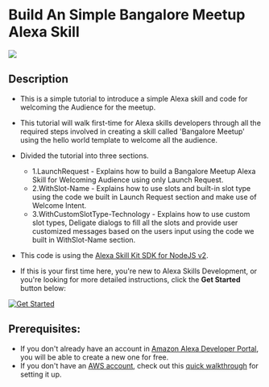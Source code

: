 # Build An Simple Bangalore Meetup Alexa Skill
<img src="https://m.media-amazon.com/images/G/01/mobile-apps/dex/alexa/alexa-skills-kit/tutorials/quiz-game/header._TTH_.png" />


## Description
- This is a simple tutorial to introduce a simple Alexa skill and code for welcoming the Audience for the meetup.
- This tutorial will walk first-time for Alexa skills developers through all the required steps involved in creating a skill called 'Bangalore Meetup' using the hello world template to welcome all the audience. 

- Divided the tutorial into three sections.
  - 1.LaunchRequest - Explains how to build a Bangalore Meetup Alexa Skill for Welcoming Audience using only Launch Request.  
  - 2.WithSlot-Name - Explains how to use slots and built-in slot type using the code we built in Launch Request section and make use of Welcome Intent.
  - 3.WithCustomSlotType-Technology - Explains how to use custom slot types, Deligate dialogs to fill all the slots and provide user customized messages based on the users input using the code we built in WithSlot-Name section.
  
- This code is using the [Alexa Skill Kit SDK for NodeJS v2](https://github.com/alexa/alexa-skills-kit-sdk-for-nodejs).

- If this is your first time here, you're new to Alexa Skills Development, or you're looking for more detailed instructions, click the **Get Started** button below:

[![Get Started](https://camo.githubusercontent.com/db9b9ce26327ad3bac57ec4daf0961a382d75790/68747470733a2f2f6d2e6d656469612d616d617a6f6e2e636f6d2f696d616765732f472f30312f6d6f62696c652d617070732f6465782f616c6578612f616c6578612d736b696c6c732d6b69742f7475746f7269616c732f67656e6572616c2f627574746f6e732f627574746f6e5f6765745f737461727465642e5f5454485f2e706e67)](./1.LaunchRequest)

## Prerequisites:
- If you don't already have an account in [Amazon Alexa Developer Portal](http://developer.amazon.com/alexa?&sc_category=Owned&sc_channel=RD&sc_campaign=Evangelism2018&sc_publisher=github&sc_content=Survey&sc_detail=hello-world-nodejs-V2_GUI-1&sc_funnel=Convert&sc_country=WW&sc_medium=Owned_RD_Evangelism2018_github_Survey_hello-world-nodejs-V2_GUI-1_Convert_WW_beginnersdevs&sc_segment=beginnersdevs), you will be able to create a new one for free.
- If you don't have an [AWS account](https://github.com/alexa/alexa-cookbook/tree/master/aws/set-up-aws.md), check out this [quick walkthrough](https://github.com/alexa/alexa-cookbook/tree/master/aws/set-up-aws.md) for setting it up.

 


